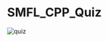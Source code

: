# SMFL_CPP_Quiz

![quiz](https://user-images.githubusercontent.com/17005432/38930096-8ff6299a-4306-11e8-94e5-ff477e9d54fb.PNG)
